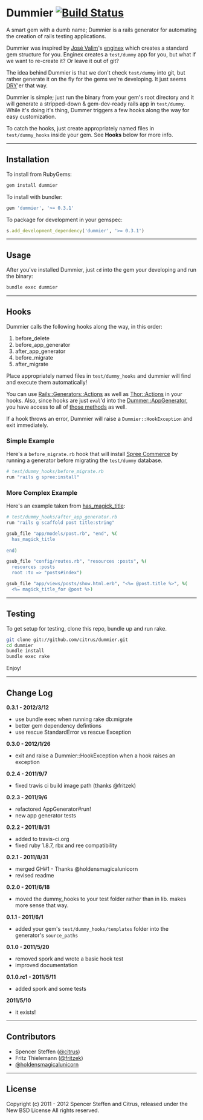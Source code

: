 # Dummier [![Build Status](https://secure.travis-ci.org/citrus/dummier.png)](http://travis-ci.org/citrus/dummier)

A smart gem with a dumb name; Dummier is a rails generator for automating the creation of rails testing applications. 

Dummier was inspired by [José Valim](https://github.com/josevalim)'s [enginex](https://github.com/josevalim/enginex) which creates a standard gem structure for you. Enginex creates a `test/dummy` app for you, but what if we want to re-create it? Or leave it out of git?

The idea behind Dummier is that we don't check `test/dummy` into git, but rather generate it on the fly for the gems we're developing. It just seems [DRY](http://en.wikipedia.org/wiki/Don't_repeat_yourself)'er that way.

Dummier is simple; just run the binary from your gem's root directory and it will generate a stripped-down & gem-dev-ready rails app in `test/dummy`. While it's doing it's thing, Dummer triggers a few hooks along the way for easy customization.

To catch the hooks, just create appropriately named files in `test/dummy_hooks` inside your gem. See **Hooks** below for more info.

------------------------------------------------------------------------------
Installation
------------------------------------------------------------------------------

To install from RubyGems:

```bash
gem install dummier
```


To install with bundler:

```ruby
gem 'dummier', '>= 0.3.1'
```


To package for development in your gemspec:

```ruby    
s.add_development_dependency('dummier', '>= 0.3.1')
```
    
    
------------------------------------------------------------------------------
Usage
------------------------------------------------------------------------------

After you've installed Dummier, just `cd` into the gem your developing and run the binary:

```bash
bundle exec dummier
```


------------------------------------------------------------------------------
Hooks
------------------------------------------------------------------------------
    
Dummier calls the following hooks along the way, in this order:

1. before_delete
2. before_app_generator
3. after_app_generator
4. before_migrate
5. after_migrate

 
Place appropriately named files in `test/dummy_hooks` and dummier will find and execute them automatically! 

You can use [Rails::Generators::Actions](http://api.rubyonrails.org/classes/Rails/Generators/Actions.html) as well as [Thor::Actions](http://textmate.rubyforge.org/thor/Thor/Actions.html) in your hooks. Also, since hooks are just `eval`'d into the [Dummer::AppGenerator](http://rubydoc.info/gems/dummier/0.3.0/Dummier/AppGenerator), you have access to all of [those methods](http://rubydoc.info/gems/dummier/0.3.0/Dummier/AppGenerator) as well. 
    
If a hook throws an error, Dummier will raise a `Dummier::HookException` and exit immediately. 

    
### Simple Example

Here's a `before_migrate.rb` hook that will install [Spree Commerce](https://github.com/spree/spree) by running a generator before migrating the `test/dummy` database.

```ruby
# test/dummy_hooks/before_migrate.rb
run "rails g spree:install"
```

    
### More Complex Example

Here's an example taken from [has_magick_title](https://github.com/citrus/has_magick_title):


```ruby
# test/dummy_hooks/after_app_generator.rb
run "rails g scaffold post title:string"

gsub_file "app/models/post.rb", "end", %(
  has_magick_title
  
end)

gsub_file "config/routes.rb", "resources :posts", %(
  resources :posts
  root :to => "posts#index")

gsub_file "app/views/posts/show.html.erb", "<%= @post.title %>", %(
  <%= magick_title_for @post %>)
```


------------------------------------------------------------------------------
Testing
------------------------------------------------------------------------------

To get setup for testing, clone this repo, bundle up and run rake.

```bash
git clone git://github.com/citrus/dummier.git
cd dummier
bundle install
bundle exec rake
```


Enjoy!


------------------------------------------------------------------------------
Change Log
------------------------------------------------------------------------------

**0.3.1 - 2012/3/12**

* use bundle exec when running rake db:migrate
* better gem dependency defintions
* use rescue StandardError vs rescue Exception


**0.3.0 - 2012/1/26**

* exit and raise a Dummier::HookException when a hook raises an exception


**0.2.4 - 2011/9/7**

* fixed travis ci build image path (thanks @fritzek)


**0.2.3 - 2011/9/6**

* refactored AppGenerator#run!
* new app generator tests


**0.2.2 - 2011/8/31**

* added to travis-ci.org
* fixed ruby 1.8.7, rbx and ree compatibility


**0.2.1 - 2011/8/31**

* merged GH#1 - Thanks @holdensmagicalunicorn
* revised readme


**0.2.0 - 2011/6/18**

* moved the dummy_hooks to your test folder rather than in lib. makes more sense that way.


**0.1.1 - 2011/6/1**

* added your gem's `test/dummy_hooks/templates` folder into the generator's `source_paths`


**0.1.0 - 2011/5/20**

* removed spork and wrote a basic hook test
* improved documentation


**0.1.0.rc1 - 2011/5/11**

* added spork and some tests


**2011/5/10**

* it exists!


------------------------------------------------------------------------------
Contributors
------------------------------------------------------------------------------

- Spencer Steffen ([@citrus](https://github.com/citrus))
- Fritz Thielemann ([@fritzek](https://github.com/fritzek))
- [@holdensmagicalunicorn](https://github.com/holdensmagicalunicorn)


------------------------------------------------------------------------------
License
------------------------------------------------------------------------------

Copyright (c) 2011 - 2012 Spencer Steffen and Citrus, released under the New BSD License All rights reserved.
